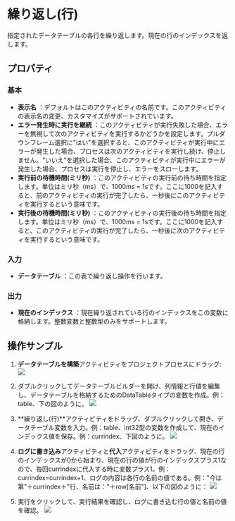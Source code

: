 # 繰り返し(行)

指定されたデータテーブルの各行を繰り返します。現在の行のインデックスを返します。

## プロパティ

### 基本

- **表示名** ：デフォルトはこのアクティビティの名前です。このアクティビティの表示名の変更、カスタマイズがサポートされています。
- **エラー発生時に実行を継続** ：このアクティビティが実行失敗した場合、エラーを無視して次のアクティビティを実行するかどうかを設定します。プルダウンフレーム選択に"はい"を選択すると、このアクティビティが実行中にエラーが発生した場合、プロセスは次のアクティビティを実行し続け、停止しません。"いいえ"を選択した場合、このアクティビティが実行中にエラーが発生した場合、プロセスは実行を停止し、エラーをスローします。
- **実行前の待機時間(ミリ秒)** ：このアクティビティの実行前の待ち時間を指定します。単位はミリ秒（ms）で、1000ms = 1sです。ここに1000を記入すると、前のアクティビティの実行が完了したら、一秒後にこのアクティビティを実行するという意味です。
- **実行後の待機時間(ミリ秒)** ：このアクティビティの実行後の待ち時間を指定します。単位はミリ秒（ms）で、1000ms = 1sです。ここに1000を記入すると、このアクティビティの実行が完了したら、一秒後に次のアクティビティを実行するという意味です。


### 入力

- **データテーブル** ：この表で繰り返し操作を行います。

### 出力

- **現在のインデックス** ：現在繰り返されている行のインデックスをこの変数に格納します。整数変数と整数型のみをサポートします。

## 操作サンプル

1. **データテーブルを構築**アクティビティをプロジェクトプロセスにドラッグ:
![](https://docimages.blob.core.chinacloudapi.cn/images/Activities/BulidDataTable20201224.png)

2. ダブルクリックしてデータテーブルビルダーを開け、列情報と行値を編集し、データテーブルを格納するためのDataTableタイプの変数を作成。例：table、下の図のように。
![](https://docimages.blob.core.chinacloudapi.cn/images/Activities/RemoveDuplicateRow20201228.png)

3. **繰り返し(行)**アクティビティをドラッグ、ダブルクリックして開き、データテーブル変数を入力。例：table、int32型の変数を作成して、現在のインデックス値を保存。例：currindex、下図のように。
![](https://docimages.blob.core.chinacloudapi.cn/images/Activities/ForEachRow20201228.png)

4. **ログに書き込み**アクティビティと**代入**アクティビティをドラッグ、現在の行のインデックスが0から始まり、現在の行の値が行のインデックスプラス1なので、毎回currindexに代入する時に変数プラス1。例：currindex=currindex+1、ログの内容は各行の名前の値である。例："今は第"＋currindex＋"行、名前は："＋row[名前"]、以下の図のように：
![](https://docimages.blob.core.chinacloudapi.cn/images/Activities/ForEachRow2020122802.png)


5. 実行をクリックして、実行結果を確認し、ログに書き込む行の値と名前の値を確認。
![](https://docimages.blob.core.chinacloudapi.cn/images/Activities/ForEachRow202012280203.png)